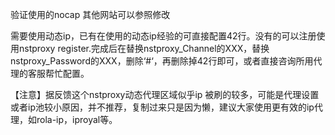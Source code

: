 验证使用的nocap 其他网站可以参照修改 


需要使用动态ip，已有在使用的动态ip经验的可直接配置42行。没有的可以注册使用nstproxy register.完成后在替换nstproxy_Channel的XXX，替换nstproxy_Password的XXX，删除‘#‘，再删除掉42行即可，或者直接咨询所用代理的客服帮忙配置。

【注意】据反馈这个nstproxy动态代理区域似乎ip 被刷的较多，可能是代理设置或者ip池较小原因，并不推荐，复制过来只是因为懒，建议大家使用更有效的ip代理，如rola-ip，iproyal等。
